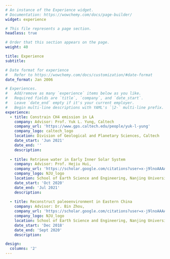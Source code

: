 ```yaml
---
# An instance of the Experience widget.
# Documentation: https://wowchemy.com/docs/page-builder/
widget: experience

# This file represents a page section.
headless: true

# Order that this section appears on the page.
weight: 40

title: Experience
subtitle:

# Date format for experience
#   Refer to https://wowchemy.com/docs/customization/#date-format
date_format: Jan 2006

# Experiences.
#   Add/remove as many `experience` items below as you like.
#   Required fields are `title`, `company`, and `date_start`.
#   Leave `date_end` empty if it's your current employer.
#   Begin multi-line descriptions with YAML's `|2-` multi-line prefix.
experience:
  - title: Constrain CH4 emission in LA
    company: Advisor: Prof. Yuk L. Yung, Caltech
    company_url: 'https://www.gps.caltech.edu/people/yuk-l-yung'
    company_logo: caltech_logo
    location: Division of Geological and Planetary Sciences, Caltech
    date_start: 'Jun 2021'
    date_end: ''
    description:
        
  - title: Retrieve water in Early Inner Solar System
    company: Advisor: Prof. Hejiu Hui, 
    company_url: 'https://scholar.google.com/citations?user=x-j9lnoAAAAJ&hl=zh-CN'
    company_logo: NJU_logo
    location: School of Earth Science and Engineering, Nanjing University
    date_start: 'Oct 2020'
    date_end: 'Jul 2021'
    description: 
    
  - title: Reconstruct paleoenvironment in Eastern China
    company: Advisor: Dr. Bin Zhou, 
    company_url: 'https://scholar.google.com/citations?user=x-j9lnoAAAAJ&hl=zh-CN'
    company_logo: NJU_logo
    location: School of Earth Science and Engineering, Nanjing University
    date_start: 'Dec 2018'
    date_end: 'Sept 2020'
    description: 

design:
  columns: '2'
---
```

